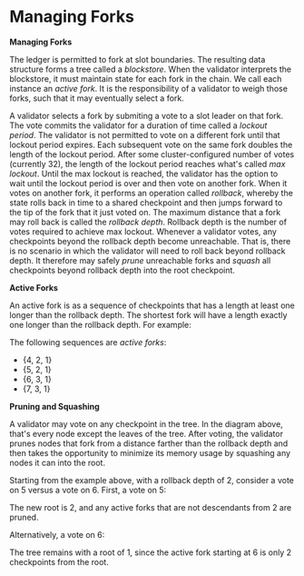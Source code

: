 # Managing Forks

**Managing Forks**

The ledger is permitted to fork at slot boundaries. The resulting data structure forms a tree called a _blockstore_. When the validator interprets the blockstore, it must maintain state for each fork in the chain. We call each instance an _active fork_. It is the responsibility of a validator to weigh those forks, such that it may eventually select a fork.

A validator selects a fork by submiting a vote to a slot leader on that fork. The vote commits the validator for a duration of time called a _lockout period_. The validator is not permitted to vote on a different fork until that lockout period expires. Each subsequent vote on the same fork doubles the length of the lockout period. After some cluster-configured number of votes (currently 32), the length of the lockout period reaches what's called _max lockout_. Until the max lockout is reached, the validator has the option to wait until the lockout period is over and then vote on another fork. When it votes on another fork, it performs an operation called _rollback_, whereby the state rolls back in time to a shared checkpoint and then jumps forward to the tip of the fork that it just voted on. The maximum distance that a fork may roll back is called the _rollback depth_. Rollback depth is the number of votes required to achieve max lockout. Whenever a validator votes, any checkpoints beyond the rollback depth become unreachable. That is, there is no scenario in which the validator will need to roll back beyond rollback depth. It therefore may safely _prune_ unreachable forks and _squash_ all checkpoints beyond rollback depth into the root checkpoint.

**Active Forks**

An active fork is as a sequence of checkpoints that has a length at least one longer than the rollback depth. The shortest fork will have a length exactly one longer than the rollback depth. For example:

The following sequences are _active forks_:

* {4, 2, 1}
* {5, 2, 1}
* {6, 3, 1}
* {7, 3, 1}

**Pruning and Squashing**

A validator may vote on any checkpoint in the tree. In the diagram above, that's every node except the leaves of the tree. After voting, the validator prunes nodes that fork from a distance farther than the rollback depth and then takes the opportunity to minimize its memory usage by squashing any nodes it can into the root.

Starting from the example above, with a rollback depth of 2, consider a vote on 5 versus a vote on 6. First, a vote on 5:

The new root is 2, and any active forks that are not descendants from 2 are pruned.

Alternatively, a vote on 6:

The tree remains with a root of 1, since the active fork starting at 6 is only 2 checkpoints from the root.

[\
](https://docs.nexis.network/cluster/fork-generation)[\
](https://docs.nexis.network/cluster/leader-rotation)
